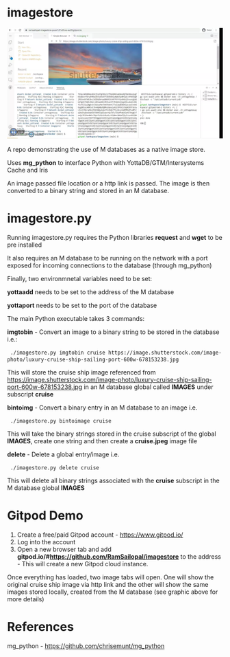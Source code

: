 # imagestore

![Alt text](imagestore.webp?raw=true "Gitpod View")

A repo demonstrating the use of M databases as a native image store.

Uses **mg_python** to interface Python with YottaDB/GTM/Intersystems Cache and Iris

An image passed file location or a http link is passed. The image is then converted to a binary string and stored in an M database.

# imagestore.py

Running imagestore.py requires the Python libraries **request** and **wget** to be pre installed

It also requires an M database to be running on the network with a port exposed for incoming connections to the database (through mg_python)

Finally, two environmnetal variables need to be set:

**yottaadd** needs to be set to the address of the M database

**yottaport** needs to be set to the port of the database

The main Python executable takes 3 commands:

**imgtobin** - Convert an image to a binary string to be stored in the database i.e.:

     ./imagestore.py imgtobin cruise https://image.shutterstock.com/image-photo/luxury-cruise-ship-sailing-port-600w-678153238.jpg
     
This will store the cruise ship image referenced from https://image.shutterstock.com/image-photo/luxury-cruise-ship-sailing-port-600w-678153238.jpg in an M database global called **IMAGES** under subscript **cruise**

**bintoimg** - Convert a binary entry in an M database to an image i.e.

     ./imagestore.py bintoimage cruise
     
This will take the binary strings stored in the cruise subscript of the global **IMAGES**, create one string and then create a **cruise.jpeg** image file

**delete** - Delete a global entry/image i.e.

     ./imagestore.py delete cruise
     
This will delete all binary strings associated with the **cruise** subscript in the M database global **IMAGES**

# Gitpod Demo
 
1) Create a free/paid Gitpod account - https://www.gitpod.io/
2) Log into the account
3) Open a new browser tab and add **gitpod.io/#https://github.com/RamSailopal/imagestore** to the address - This will create a new Gitpod cloud instance.

Once everything has loaded, two image tabs will open. One will show the original cruise ship image via http link and the other will show the same images stored locally, created from the M database (see graphic above for more details)

# References

mg_python - https://github.com/chrisemunt/mg_python

